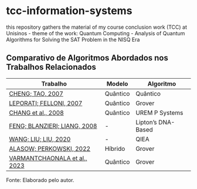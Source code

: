 # tcc-information-systems
this repository gathers the material of my course conclusion work (TCC) at Unisinos - theme of the work: Quantum Computing - Analysis of Quantum Algorithms for Solving the SAT Problem in the NISQ Era

## Comparativo de Algoritmos Abordados nos Trabalhos Relacionados

|          Trabalho           |     Modelo     |      Algoritmo   |
|-----------------------------|----------------|------------------|
| [CHENG; TAO, 2007](./papers/QuantumCooperativeSearchAlgorithmFor3SAT.pdf) | Quântico | Quântico |
| [LEPORATI; FELLONI, 2007](./papers/ThreeQuantumAlgorithmsToSolve3SAT.pdf) | Quântico | Grover |
| [CHANG et al., 2008](./papers/QuantumCooperativeSearchAlgorithmFor3SAT.pdf) | Quântico | UREM P Systems |
| [FENG; BLANZIERI; LIANG, 2008](./papers/ImprovedQuantumInspireEvolutionaryAlgorithmAndItsApplicationTo3SATProblems.pdf) | - | Lipton’s DNA-Based |
| [WANG; LIU; LIU, 2020](./papers/AGenericVariableInputsQuantumAlgorithmFor3SATProblem.pdf) | - | QIEA |
| [ALASOW; PERKOWSKI, 2022](./papers/QuantumAlgorithmForMaximumSatisfiability.pdf) | Híbrido | Grover |
| [VARMANTCHAONALA et al., 2023](./papers/QuantumHybridAlgorithmForSolvingSATProblem.pdf) | Quântico | Grover |

Fonte: Elaborado pelo autor.

